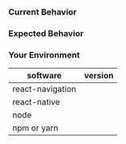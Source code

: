 <!---
BEFORE YOU SUBMIT please search open/closed issues since someone might have asked the same thing before!
-->

### Current Behavior
<!--- If describing a bug, tell us what happens instead of the expected behavior. Provide a screenshot when possible -->
<!--- If suggesting a change/improvement, explain the difference from current behavior -->

### Expected Behavior
<!--- If you're describing a bug, tell us what should happen -->
<!--- If you're suggesting a change/improvement, tell us how it should work -->

### Your Environment
<!--- Include as many relevant details about the environment you experienced the bug in -->

| software         | version
| ---------------- | -------
| react-navigation |  
| react-native     |  
| node             | 
| npm or yarn      |
